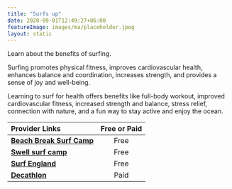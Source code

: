 ```yaml
---
title: "Surfs up"
date: 2020-09-01T12:49:27+06:00
featureImage: images/ma/placeholder.jpeg
layout: static
---
```


Learn about the benefits of surfing.

Surfing promotes physical fitness, improves cardiovascular health, enhances balance and coordination, increases strength, and provides a sense of joy and well-being.

Learning to surf for health offers benefits like full-body workout, improved cardiovascular fitness, increased strength and balance, stress relief, connection with nature, and a fun way to stay active and enjoy the ocean.

| Provider Links      | Free or Paid  |  
| :-----------          | :--------------:      |  
| [**Beach Break Surf Camp**](https://www.beachbreaksurfcamp.com/blog/silver-surfers-a-guide-to-surfing-for-older-adults) | Free  | 
| [**Swell surf camp**](https://swellsurfcamp.com/learning-to-surf-after-40/) | Free  | 
| [**Surf England**](https://www.surfingengland.org/english-surf-schools/) | Free  | 
| [**Decathlon**](https://www.decathlon.co.uk/browse/c0-sports/c1-surf/_/N-13xg3st) | Paid | 
  

<br/><br/>






